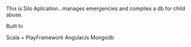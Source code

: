 This is Silo Aplication...manages emergencies and compiles a db for child abuse.

Built In

Scala + PlayFramework
AngularJs
Mongodb